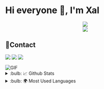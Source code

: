 #  Hi everyone :wave:, I'm Xal 



<div align="center">
    <img src="https://komarev.com/ghpvc/?username=Lcofty&color=dc143c"/>
</div>
<div align="center">
    <a href="https://discord.com/users/315548760509906964" title="Discord Profile"><img src="https://lanyard-profile-readme.vercel.app/api/315548760509906964/"></a>
</div>

## 📌Contact 

<a href="https://discord.com/users/315548760509906964" target="_blank"><img src="https://shields.io/badge/Xal-111111.svg?&style=for-the-badge&logo=discord"></a> <a href="https://github.com/Xall7" target="_blank"><img src="https://shields.io/badge/Xal-111111.svg?&style=for-the-badge&logo=github"></a>    <a href="https://discord.gg/Xmsy99wW" target="_blank"><img src="https://shields.io/badge/ Discord Server-111111.svg?&style=for-the-badge&logo=discord"></a>







<img alt="GIF" src="https://media4.giphy.com/media/I6wUi5eTdUCWI/giphy.gif"/> 

<details> 
<summary>:bulb: 📈 Github Stats</summary>
<img src="https://github-readme-stats.vercel.app/api?username=Lcofty&theme=radical">
</details>

<details> 
<summary>:bulb: 🌍 Most Used Languages </summary>
<img src=https://github-readme-stats.vercel.app/api/top-langs/?username=anuraghazra&layout=compact">
</details>

